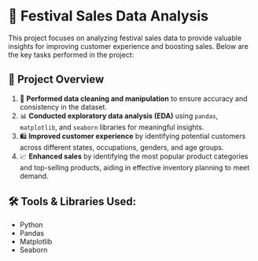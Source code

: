 # 🎉 Festival Sales Data Analysis

This project focuses on analyzing festival sales data to provide valuable insights for improving customer experience and boosting sales. Below are the key tasks performed in the project:

## 🔧 Project Overview

1. 🧹 **Performed data cleaning and manipulation** to ensure accuracy and consistency in the dataset.
2. 📊 **Conducted exploratory data analysis (EDA)** using `pandas`, `matplotlib`, and `seaborn` libraries for meaningful insights.
3. 🛍️ **Improved customer experience** by identifying potential customers across different states, occupations, genders, and age groups.
4. 📈 **Enhanced sales** by identifying the most popular product categories and top-selling products, aiding in effective inventory planning to meet demand.

## 🛠️ Tools & Libraries Used:
- Python
- Pandas
- Matplotlib
- Seaborn

